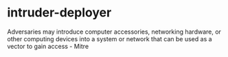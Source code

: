 # intruder-deployer
Adversaries may introduce computer accessories, networking hardware, or other computing devices into a system or network that can be used as a vector to gain access - Mitre
